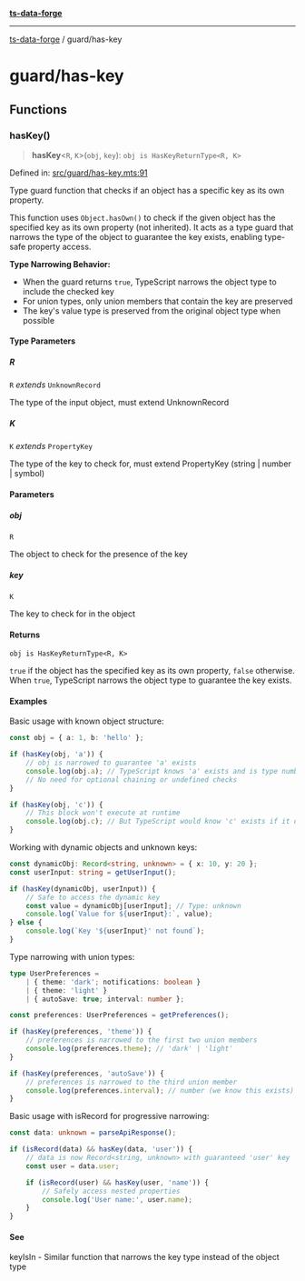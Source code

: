 [**ts-data-forge**](../README.md)

---

[ts-data-forge](../README.md) / guard/has-key

# guard/has-key

## Functions

### hasKey()

> **hasKey**\<`R`, `K`\>(`obj`, `key`): `obj is HasKeyReturnType<R, K>`

Defined in: [src/guard/has-key.mts:91](https://github.com/noshiro-pf/ts-data-forge/blob/main/src/guard/has-key.mts#L91)

Type guard function that checks if an object has a specific key as its own property.

This function uses `Object.hasOwn()` to check if the given object has the specified key
as its own property (not inherited). It acts as a type guard that narrows the type of the
object to guarantee the key exists, enabling type-safe property access.

**Type Narrowing Behavior:**

- When the guard returns `true`, TypeScript narrows the object type to include the checked key
- For union types, only union members that contain the key are preserved
- The key's value type is preserved from the original object type when possible

#### Type Parameters

##### R

`R` _extends_ `UnknownRecord`

The type of the input object, must extend UnknownRecord

##### K

`K` _extends_ `PropertyKey`

The type of the key to check for, must extend PropertyKey (string | number | symbol)

#### Parameters

##### obj

`R`

The object to check for the presence of the key

##### key

`K`

The key to check for in the object

#### Returns

`obj is HasKeyReturnType<R, K>`

`true` if the object has the specified key as its own property, `false` otherwise.
When `true`, TypeScript narrows the object type to guarantee the key exists.

#### Examples

Basic usage with known object structure:

```typescript
const obj = { a: 1, b: 'hello' };

if (hasKey(obj, 'a')) {
    // obj is narrowed to guarantee 'a' exists
    console.log(obj.a); // TypeScript knows 'a' exists and is type number
    // No need for optional chaining or undefined checks
}

if (hasKey(obj, 'c')) {
    // This block won't execute at runtime
    console.log(obj.c); // But TypeScript would know 'c' exists if it did
}
```

Working with dynamic objects and unknown keys:

```typescript
const dynamicObj: Record<string, unknown> = { x: 10, y: 20 };
const userInput: string = getUserInput();

if (hasKey(dynamicObj, userInput)) {
    // Safe to access the dynamic key
    const value = dynamicObj[userInput]; // Type: unknown
    console.log(`Value for ${userInput}:`, value);
} else {
    console.log(`Key '${userInput}' not found`);
}
```

Type narrowing with union types:

```typescript
type UserPreferences =
    | { theme: 'dark'; notifications: boolean }
    | { theme: 'light' }
    | { autoSave: true; interval: number };

const preferences: UserPreferences = getPreferences();

if (hasKey(preferences, 'theme')) {
    // preferences is narrowed to the first two union members
    console.log(preferences.theme); // 'dark' | 'light'
}

if (hasKey(preferences, 'autoSave')) {
    // preferences is narrowed to the third union member
    console.log(preferences.interval); // number (we know this exists)
}
```

Basic usage with isRecord for progressive narrowing:

```typescript
const data: unknown = parseApiResponse();

if (isRecord(data) && hasKey(data, 'user')) {
    // data is now Record<string, unknown> with guaranteed 'user' key
    const user = data.user;

    if (isRecord(user) && hasKey(user, 'name')) {
        // Safely access nested properties
        console.log('User name:', user.name);
    }
}
```

#### See

keyIsIn - Similar function that narrows the key type instead of the object type
